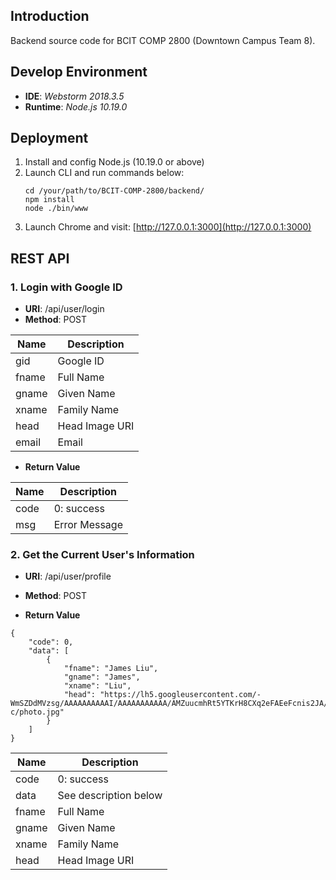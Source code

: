 ## Introduction
Backend source code for BCIT COMP 2800 (Downtown Campus Team 8).

## Develop Environment
* **IDE**: *Webstorm 2018.3.5*
* **Runtime**: *Node.js 10.19.0*

## Deployment
1. Install and config Node.js (10.19.0 or above)
2. Launch CLI and run commands below:
    ```
    cd /your/path/to/BCIT-COMP-2800/backend/
    npm install
    node ./bin/www
    ```
3. Launch Chrome and visit: [http://127.0.0.1:3000](http://127.0.0.1:3000)

## REST API
### 1. Login with Google ID
* **URI**: /api/user/login
* **Method**: POST

| Name | Description |
| ---- |---- |
| gid  | Google ID |
| fname  | Full Name |
| gname  | Given Name |
| xname  | Family Name |
| head  | Head Image URI |
| email | Email |

* **Return Value**

| Name | Description |
| ---- |---- |
| code  | 0: success |
| msg  | Error Message |

### 2. Get the Current User's Information
* **URI**: /api/user/profile
* **Method**: POST

* **Return Value**
```
{
    "code": 0,
    "data": [
        {
            "fname": "James Liu",
            "gname": "James",
            "xname": "Liu",
            "head": "https://lh5.googleusercontent.com/-WmSZDdMVzsg/AAAAAAAAAAI/AAAAAAAAAAA/AMZuucmhRt5YTKrH8CXq2eFAEeFcnis2JA/s96-c/photo.jpg"
        }
    ]
}
```
| Name | Description |
| ---- |---- |
| code  | 0: success |
| data  | See description below |
| fname  | Full Name |
| gname  | Given Name |
| xname  | Family Name |
| head  | Head Image URI |